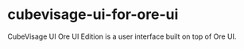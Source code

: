 # cubevisage-ui-for-ore-ui
CubeVisage UI Ore UI Edition is a user interface built on top of Ore UI.
